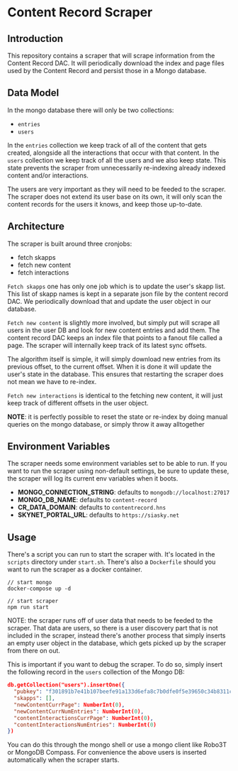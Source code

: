 # Content Record Scraper

## Introduction

This repository contains a scraper that will scrape information from the Content
Record DAC. It will periodically download the index and page files used by the
Content Record and persist those in a Mongo database.

## Data Model

In the mongo database there will only be two collections:

- `entries`
- `users`

In the `entries` collection we keep track of all of the content that gets
created, alongside all the interactions that occur with that content. In the
`users` collection we keep track of all the users and we also keep state. This
state prevents the scraper from unnecessarily re-indexing already indexed
content and/or interactions.

The users are very important as they will need to be feeded to the scraper. The
scraper does not extend its user base on its own, it will only scan the content
records for the users it knows, and keep those up-to-date.

## Architecture

The scraper is built around three cronjobs:

- fetch skapps
- fetch new content
- fetch interactions

`Fetch skapps` one has only one job which is to update the user's skapp list. This
list of skapp names is kept in a separate json file by the content record DAC.
We periodically download that and update the user object in our database.

`Fetch new content` is slightly more involved, but simply put will scrape all
users in the user DB and look for new content entries and add them. The content
record DAC keeps an index file that points to a fanout file called a page. The
scraper will internally keep track of its latest sync offsets.

The algorithm itself is simple, it will simply download new entries from its
previous offset, to the current offset. When it is done it will update the
user's state in the database. This ensures that restarting the scraper does not
mean we have to re-index.

`Fetch new interactions` is identical to the fetching new content, it will just
keep track of different offsets in the user object.

**NOTE**: it is perfectly possible to reset the state or re-index by doing
manual queries on the mongo database, or simply throw it away alltogether

## Environment Variables

The scraper needs some environment variables set to be able to run. If you want
to run the scraper using non-default settings, be sure to update these, the
scraper will log its current env variables when it boots.

- **MONGO_CONNECTION_STRING**: defaults to `mongodb://localhost:27017`
- **MONGO_DB_NAME**: defaults to `content-record`
- **CR_DATA_DOMAIN**: defaults to `contentrecord.hns`
- **SKYNET_PORTAL_URL**: defaults to `https://siasky.net`

## Usage

There's a script you can run to start the scraper with. It's located in the
`scripts` directory under `start.sh`. There's also a `Dockerfile` should you
want to run the scraper as a docker container.

```shell
// start mongo
docker-compose up -d

// start scraper
npm run start
```

NOTE: the scraper runs off of user data that needs to be feeded to the scraper.
That data are users, so there is a user discovery part that is not included in
the scraper, instead there's another process that simply inserts an empty user
object in the database, which gets picked up by the scraper from there on out.

This is important if you want to debug the scraper. To do so, simply insert the
following record in the `users` collection of the Mongo DB:

```json
db.getCollection("users").insertOne({
  "pubkey": "f301891b7e41b107beefe91a133d6efa8c7b0dfe0f5e39650c34b8311c365d39",
  "skapps": [],
  "newContentCurrPage": NumberInt(0),
  "newContentCurrNumEntries": NumberInt(0),
  "contentInteractionsCurrPage": NumberInt(0),
  "contentInteractionsNumEntries": NumberInt(0)
})
```

You can do this through the mongo shell or use a mongo client like Robo3T or
MongoDB Compass. For convenience the above users is inserted automatically when
the scraper starts.
